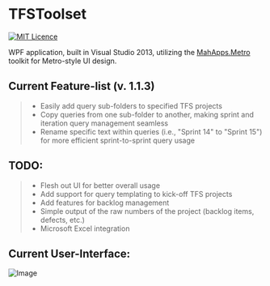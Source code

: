 TFSToolset
===================

[![MIT Licence](https://badges.frapsoft.com/os/mit/mit.svg?v=103)](https://opensource.org/licenses/mit-license.php)

WPF application, built in Visual Studio 2013, utilizing the [MahApps.Metro](https://github.com/MahApps/MahApps.Metro) toolkit for Metro-style UI design.

Current Feature-list (v. 1.1.3)
-------------

> - Easily add query sub-folders to specified TFS projects
> - Copy queries from one sub-folder to another, making sprint and iteration query management seamless
> - Rename specific text within queries (i.e., "Sprint 14" to "Sprint 15") for more efficient sprint-to-sprint query usage

TODO:
-------------

> - Flesh out UI for better overall usage
> - Add support for query templating to kick-off TFS projects
> - Add features for backlog management
> - Simple output of the raw numbers of the project (backlog items, defects, etc.)
> - Microsoft Excel integration

Current User-Interface:
--------------- 

![Image](http://i.imgur.com/AyWCB66.png)

